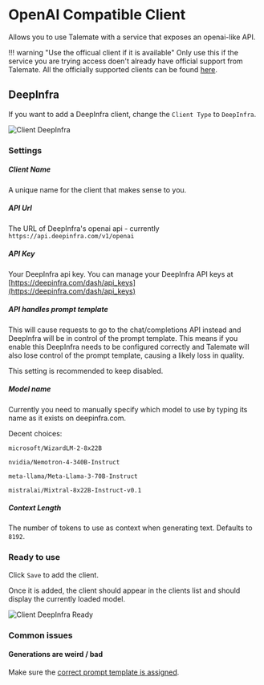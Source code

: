 # OpenAI Compatible Client

Allows you to use Talemate with a service that exposes an openai-like API.

!!! warning "Use the officual client if it is available"
    Only use this if the service you are trying access doen't already have official support from Talemate.
    All the officially supported clients can be found [here](/talemate/user-guide/clients/).

## DeepInfra

If you want to add a DeepInfra client, change the `Client Type` to `DeepInfra`.

![Client DeepInfra](/talemate/img/0.26.0/client-deepinfra.png)

### Settings

##### Client Name

A unique name for the client that makes sense to you.

##### API Url

The URL of DeepInfra's openai api - currently `https://api.deepinfra.com/v1/openai`

##### API Key

Your DeepInfra api key. You can manage your DeepInfra API keys at [https://deepinfra.com/dash/api_keys](https://deepinfra.com/dash/api_keys)

##### API handles prompt template

This will cause requests to go to the chat/completions API instead and DeepInfra will be in control of the prompt template. This means if you enable this DeepInfra needs to be configured correctly and Talemate will also lose control of the prompt template, causing a likely loss in quality.

This setting is recommended to keep disabled.

##### Model name

Currently you need to manually specify which model to use by typing its name as it exists on deepinfra.com.

Decent choices:

```{ .copy }
microsoft/WizardLM-2-8x22B
```

```{ .copy }
nvidia/Nemotron-4-340B-Instruct
```

```{ .copy }
meta-llama/Meta-Llama-3-70B-Instruct
```

```{ .copy }
mistralai/Mixtral-8x22B-Instruct-v0.1
```

##### Context Length

The number of tokens to use as context when generating text. Defaults to `8192`.

### Ready to use

Click `Save` to add the client.

Once it is added, the client should appear in the clients list and should display the currently loaded model.

![Client DeepInfra Ready](/talemate/img/0.26.0/client-deepinfra-ready.png)

### Common issues

#### Generations are weird / bad

Make sure the [correct prompt template is assigned](/talemate/user-guide/clients/prompt-templates/).
